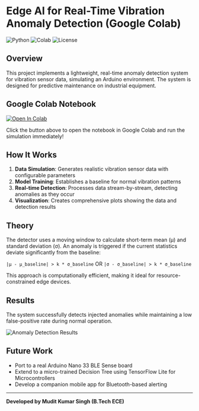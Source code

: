 # Edge AI for Real-Time Vibration Anomaly Detection (Google Colab)

![Python](https://img.shields.io/badge/Python-3.8%2B-blue) ![Colab](https://img.shields.io/badge/Platform-Google%20Colab-orange) ![License](https://img.shields.io/badge/License-MIT-lightgrey)

## Overview
This project implements a lightweight, real-time anomaly detection system for vibration sensor data, simulating an Arduino environment. The system is designed for predictive maintenance on industrial equipment.

## Google Colab Notebook
[![Open In Colab](https://colab.research.google.com/assets/colab-badge.svg)](https://colab.research.google.com/github/your-username/EdgeAI-Vibration-Anomaly-Detection/blob/main/Vibration_Anomaly_Detection.ipynb)

Click the button above to open the notebook in Google Colab and run the simulation immediately!

## How It Works
1. **Data Simulation**: Generates realistic vibration sensor data with configurable parameters
2. **Model Training**: Establishes a baseline for normal vibration patterns
3. **Real-time Detection**: Processes data stream-by-stream, detecting anomalies as they occur
4. **Visualization**: Creates comprehensive plots showing the data and detection results

## Theory
The detector uses a moving window to calculate short-term mean (µ) and standard deviation (σ). An anomaly is triggered if the current statistics deviate significantly from the baseline:

`|µ - µ_baseline| > k * σ_baseline` OR `|σ - σ_baseline| > k * σ_baseline`

This approach is computationally efficient, making it ideal for resource-constrained edge devices.

## Results
The system successfully detects injected anomalies while maintaining a low false-positive rate during normal operation.

![Anomaly Detection Results](https://github.com/your-username/EdgeAI-Vibration-Anomaly-Detection/raw/main/anomaly_detection_plot.png)

## Future Work
- Port to a real Arduino Nano 33 BLE Sense board
- Extend to a micro-trained Decision Tree using TensorFlow Lite for Microcontrollers
- Develop a companion mobile app for Bluetooth-based alerting

---
**Developed by Mudit Kumar Singh (B.Tech ECE)**
